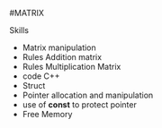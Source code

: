 #MATRIX


Skills
* Matrix manipulation
* Rules Addition matrix
* Rules Multiplication Matrix
* code C++
* Struct
* Pointer allocation and manipulation
* use of **const** to protect pointer
* Free Memory


